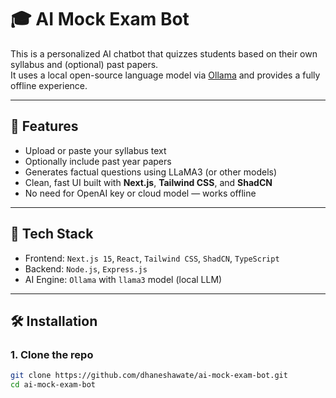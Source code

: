# 🎓 AI Mock Exam Bot

This is a personalized AI chatbot that quizzes students based on their own syllabus and (optional) past papers.  
It uses a local open-source language model via [Ollama](https://ollama.com/) and provides a fully offline experience.

---

## 🚀 Features

- Upload or paste your syllabus text
- Optionally include past year papers
- Generates factual questions using LLaMA3 (or other models)
- Clean, fast UI built with **Next.js**, **Tailwind CSS**, and **ShadCN**
- No need for OpenAI key or cloud model — works offline

---

## 🧠 Tech Stack

- Frontend: `Next.js 15`, `React`, `Tailwind CSS`, `ShadCN`, `TypeScript`
- Backend: `Node.js`, `Express.js`
- AI Engine: `Ollama` with `llama3` model (local LLM)

---

## 🛠 Installation

### 1. Clone the repo

```bash
git clone https://github.com/dhaneshawate/ai-mock-exam-bot.git
cd ai-mock-exam-bot
